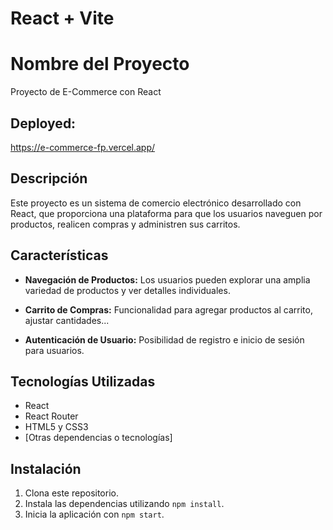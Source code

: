# React + Vite
# Nombre del Proyecto

Proyecto de E-Commerce con React

## Deployed: 
https://e-commerce-fp.vercel.app/

## Descripción

Este proyecto es un sistema de comercio electrónico desarrollado con React, que proporciona una plataforma para que los usuarios naveguen por productos, realicen compras y administren sus carritos.

## Características

- **Navegación de Productos:** Los usuarios pueden explorar una amplia variedad de productos y ver detalles individuales.

- **Carrito de Compras:** Funcionalidad para agregar productos al carrito, ajustar cantidades...

- **Autenticación de Usuario:** Posibilidad de registro e inicio de sesión para usuarios.

<!-- - **Gestión de Pedidos:** Los usuarios pueden ver el historial de pedidos y el estado actual de sus compras. -->

## Tecnologías Utilizadas

- React
- React Router
- HTML5 y CSS3
- [Otras dependencias o tecnologías]

## Instalación

1. Clona este repositorio.
2. Instala las dependencias utilizando `npm install`.
3. Inicia la aplicación con `npm start`.

<!-- ## Uso -->

<!-- Describe cómo se puede utilizar y probar el proyecto. Proporciona ejemplos si es necesario. -->

<!-- ## Contribución -->

<!-- Si deseas contribuir a este proyecto, por favor, sigue las siguientes pautas... -->

<!-- ## Licencia -->

<!-- Este proyecto está bajo la Licencia [Nombre de la Licencia]. -->

<!-- ## Contacto -->

<!-- Si tienes alguna pregunta o sugerencia, no dudes en ponerte en contacto con [tu nombre] en [tu correo electrónico]. -->


